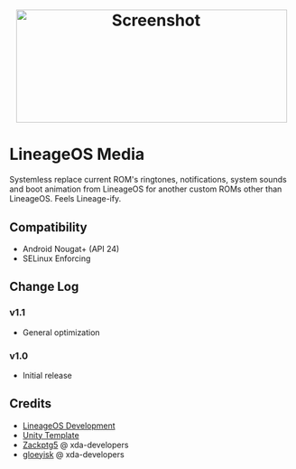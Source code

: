 <h1 align="center">
<img src="https://dl2.pushbulletusercontent.com/RJt89heySMcn7ksIrTtmzrEHCE47d54W/Lineage_OS_Logo.jpeg" height="200" width="480" alt="Screenshot">

# LineageOS Media
Systemless replace current ROM's ringtones, notifications, system sounds and boot animation from LineageOS for another custom ROMs other than LineageOS. Feels Lineage-ify.

## Compatibility
- Android Nougat+ (API 24)
- SELinux Enforcing

## Change Log
### v1.1
- General optimization

### v1.0
- Initial release

## Credits
- [LineageOS Development](https://github.com/LineageOS)
- [Unity Template](https://github.com/Zackptg5/Unity)
- [Zackptg5](https://forum.xda-developers.com/member.php?u=6037748) @ xda-developers
- [gloeyisk](https://forum.xda-developers.com/member.php?u=8350043) @ xda-developers
